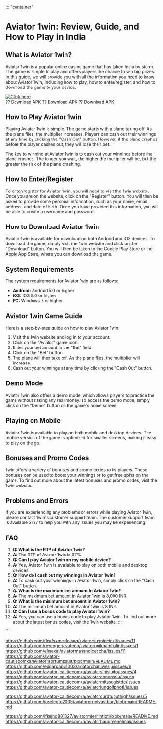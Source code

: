 ::: \"container\"
# Aviator 1win: Review, Guide, and How to Play in India

## What is Aviator 1win?

Aviator 1win is a popular online casino game that has taken India by
storm. The game is simple to play and offers players the chance to win
big prizes. In this guide, we will provide you with all the information
you need to know about Aviator 1win, including how to play, how to
enter/register, and how to download the game to your device.

[![Click
here](https://readscoops.com/wp-content/uploads/2023/03/Readscoop-aviator-1-1.jpg)](https://traff.sbs/deff)\
[?? Download APK ?? Download APK ?? Download
APK](https://traff.sbs/deff)

## How to Play Aviator 1win

Playing Aviator 1win is simple. The game starts with a plane taking off.
As the plane flies, the multiplier increases. Players can cash out their
winnings at any time by clicking the "Cash Out" button. However,
if the plane crashes before the player cashes out, they will lose their
bet.

The key to winning at Aviator 1win is to cash out your winnings before
the plane crashes. The longer you wait, the higher the multiplier will
be, but the greater the risk of the plane crashing.

## How to Enter/Register

To enter/register for Aviator 1win, you will need to visit the 1win
website. Once you are on the website, click on the "Register"
button. You will then be asked to provide some personal information,
such as your name, email address, and date of birth. Once you have
provided this information, you will be able to create a username and
password.

## How to Download Aviator 1win

Aviator 1win is available for download on both Android and iOS devices.
To download the game, simply visit the 1win website and click on the
"Download" button. You will then be taken to the Google Play Store
or the Apple App Store, where you can download the game.

## System Requirements

The system requirements for Aviator 1win are as follows:

-   **Android:** Android 5.0 or higher
-   **iOS:** iOS 8.0 or higher
-   **PC:** Windows 7 or higher

## Aviator 1win Game Guide

Here is a step-by-step guide on how to play Aviator 1win:

1.  Visit the 1win website and log in to your account.
2.  Click on the "Aviator" game icon.
3.  Enter your bet amount in the "Bet" field.
4.  Click on the "Bet" button.
5.  The plane will then take off. As the plane flies, the multiplier
    will increase.
6.  Cash out your winnings at any time by clicking the "Cash Out"
    button.

## Demo Mode

Aviator 1win also offers a demo mode, which allows players to practice
the game without risking any real money. To access the demo mode, simply
click on the "Demo" button on the game\'s home screen.

## Playing on Mobile

Aviator 1win is available to play on both mobile and desktop devices.
The mobile version of the game is optimized for smaller screens, making
it easy to play on the go.

## Bonuses and Promo Codes

1win offers a variety of bonuses and promo codes to its players. These
bonuses can be used to boost your winnings or to get free spins on the
game. To find out more about the latest bonuses and promo codes, visit
the 1win website.

## Problems and Errors

If you are experiencing any problems or errors while playing Aviator
1win, please contact 1win\'s customer support team. The customer support
team is available 24/7 to help you with any issues you may be
experiencing.

## FAQ

1.  **Q: What is the RTP of Aviator 1win?**
2.  **A:** The RTP of Aviator 1win is 97%.
3.  **Q: Can I play Aviator 1win on my mobile device?**
4.  **A:** Yes, Aviator 1win is available to play on both mobile and
    desktop devices.
5.  **Q: How do I cash out my winnings in Aviator 1win?**
6.  **A:** To cash out your winnings in Aviator 1win, simply click on
    the "Cash Out" button.
7.  **Q: What is the maximum bet amount in Aviator 1win?**
8.  **A:** The maximum bet amount in Aviator 1win is 8,000 INR.
9.  **Q: What is the minimum bet amount in Aviator 1win?**
10. **A:** The minimum bet amount in Aviator 1win is 8 INR.
11. **Q: Can I use a bonus code to play Aviator 1win?**
12. **A:** Yes, you can use a bonus code to play Aviator 1win. To find
    out more about the latest bonus codes, visit the 1win website.
:::

\`\`\`

https://github.com/fleafsxmezloisaq/aviatorsubpiecical/issues/11
https://github.com/revengerjavatech/aviatorpoikhamhalin/issues/1
https://github.com/elmexal/aviatormansndiceccha/issues/11
https://github.com/aviator-cautiecomka/aviatorlisortumbsult/blob/main/README.md
https://github.com/edgarpapu1003/aviatorcharliwerju/issues/6
https://github.com/aviator-cautiecomka/aviatorsihisludo/issues/4
https://github.com/aviator-cautiecomka/aviatorennereclu/issues
https://github.com/aviator-cautiecomka/aviatormitssogistde/issues
https://github.com/aviator-cautiecomka/aviatorlungolfphoti/issues

https://github.com/aviator-cautiecomka/aviatorcurdtuputhigh/issues/5
https://github.com/joseleoto2005/aviatorernetvastbun/blob/main/README.md

https://github.com/ifkejnd881827/aviatormierhintioti/blob/main/README.md
https://github.com/aviator-cautiecomka/aviatorhaugreenelmau/issues
